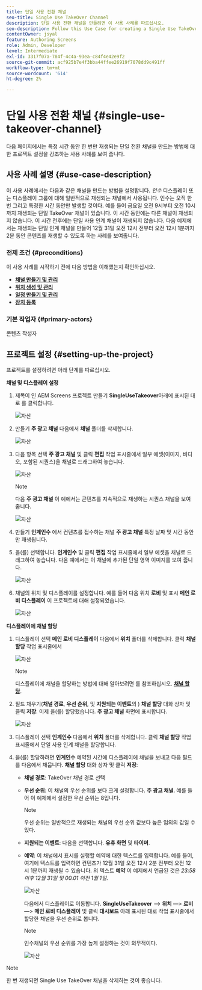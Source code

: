 ```yaml
---
title: 단일 사용 전환 채널
seo-title: Single Use TakeOver Channel
description: 단일 사용 전환 채널을 만들려면 이 사용 사례를 따르십시오.
seo-description: Follow this Use Case for creating a Single Use TakeOver Channel.
contentOwner: jsyal
feature: Authoring Screens
role: Admin, Developer
level: Intermediate
exl-id: 3317f07a-784f-4c4a-93ea-c84f4e42e9f2
source-git-commit: acf925b7e4f3bba44ffee26919f7078dd9c491ff
workflow-type: tm+mt
source-wordcount: '614'
ht-degree: 2%

---
```


# 단일 사용 전환 채널 {#single-use-takeover-channel}

다음 페이지에서는 특정 시간 동안 한 번만 재생되는 단일 전환 채널을 만드는 방법에 대한 프로젝트 설정을 강조하는 사용 사례를 보여 줍니다.


## 사용 사례 설명 {#use-case-description}

이 사용 사례에서는 다음과 같은 채널을 만드는 방법을 설명합니다. *인수* 디스플레이 또는 디스플레이 그룹에 대해 일반적으로 재생되는 채널에서 사용됩니다. 인수는 오직 한 번 그리고 특정한 시간 동안만 발생할 것이다.
예를 들어 금요일 오전 9시부터 오전 10시까지 재생되는 단일 TakeOver 채널이 있습니다. 이 시간 동안에는 다른 채널이 재생되지 않습니다. 이 시간 전후에는 단일 사용 인계 채널이 재생되지 않습니다. 다음 예제에서는 재생되는 단일 인계 채널을 만들어 12월 31일 오전 12시 전부터 오전 12시 1분까지 2분 동안 콘텐츠를 재생할 수 있도록 하는 사례를 보여줍니다.

### 전제 조건 {#preconditions}

이 사용 사례를 시작하기 전에 다음 방법을 이해했는지 확인하십시오.

* **[채널 만들기 및 관리](managing-channels.md)**
* **[위치 생성 및 관리](managing-locations.md)**
* **[일정 만들기 및 관리](managing-schedules.md)**
* **[장치 등록](device-registration.md)**

### 기본 작업자 {#primary-actors}

콘텐츠 작성자

## 프로젝트 설정 {#setting-up-the-project}

프로젝트를 설정하려면 아래 단계를 따르십시오.

**채널 및 디스플레이 설정**

1. 제목이 인 AEM Screens 프로젝트 만들기 **SingleUseTakeover**&#x200B;아래에 표시된 대로 를 클릭합니다.

   ![자산](assets/single-takeover1.png)

1. 만들기 **주 광고 채널** 다음에서 **채널** 폴더를 삭제합니다.

   ![자산](assets/single-takeover2.png)

1. 다음 항목 선택 **주 광고 채널** 및 클릭 **편집** 작업 표시줄에서 일부 에셋(이미지, 비디오, 포함된 시퀀스)을 채널로 드래그하여 놓습니다.

   ![자산](assets/single-takeover2.png)


   >[!NOTE]
   >다음 **주 광고 채널** 이 예에서는 콘텐츠를 지속적으로 재생하는 시퀀스 채널을 보여 줍니다.

   ![자산](assets/single-takeover3.png)

1. 만들기 **인계인수** 에서 컨텐츠를 접수하는 채널 **주 광고 채널** 특정 날짜 및 시간 동안만 재생됩니다.

1. 을(를) 선택합니다. **인계인수** 및 클릭 **편집** 작업 표시줄에서 일부 에셋을 채널로 드래그하여 놓습니다. 다음 예에서는 이 채널에 추가된 단일 영역 이미지를 보여 줍니다.

   ![자산](assets/single-takeover4.png)

1. 채널의 위치 및 디스플레이를 설정합니다. 예를 들어 다음 위치 **로비** 및 표시 **메인 로비 디스플레이** 이 프로젝트에 대해 설정되었습니다.

   ![자산](assets/single-takeover5.png)

**디스플레이에 채널 할당**

1. 디스플레이 선택 **메인 로비 디스플레이** 다음에서 **위치** 폴더를 삭제합니다. 클릭 **채널 할당** 작업 표시줄에서

   ![자산](assets/single-takeover6.png)

   >[!NOTE]
   >디스플레이에 채널을 할당하는 방법에 대해 알아보려면 를 참조하십시오. **[채널 할당](channel-assignment.md)**.

1. 필드 채우기(**채널 경로**, **우선 순위**, 및 **지원되는 이벤트**&#x200B;의 ) **채널 할당** 대화 상자 및 클릭 **저장**. 이제 을(를) 할당했습니다. **주 광고 채널** 화면에 표시합니다.

   ![자산](assets/single-takeover7.png)

1. 디스플레이 선택 **인계인수** 다음에서 **위치** 폴더를 삭제합니다. 클릭 **채널 할당** 작업 표시줄에서 단일 사용 인계 채널을 할당합니다.

1. 을(를) 할당하려면 **인계인수** 예약된 시간에 디스플레이에 채널을 보내고 다음 필드를 다음에서 채웁니다. **채널 할당** 대화 상자 및 클릭 **저장**:

   * **채널 경로**: TakeOver 채널 경로 선택
   * **우선 순위**: 이 채널의 우선 순위를 보다 크게 설정합니다. **주 광고 채널**. 예를 들어 이 예제에서 설정한 우선 순위는 8입니다.

      >[!NOTE]
      >우선 순위는 일반적으로 재생되는 채널의 우선 순위 값보다 높은 임의의 값일 수 있다.
   * **지원되는 이벤트**: 다음을 선택합니다. **유휴 화면** 및 **타이머**.
   * **예약**: 이 채널에서 표시를 실행할 예약에 대한 텍스트를 입력합니다. 예를 들어, 여기에 텍스트를 입력하면 컨텐츠가 12월 31일 오전 12시 2분 전부터 오전 12시 1분까지 재생될 수 있습니다.
의 텍스트 **예약** 이 예제에서 언급된 것은 *23:58 이후 12월 31일 및 00.01 이전 1월 1일*.

      ![자산](assets/single-takeover8.png)

      다음에서 디스플레이로 이동합니다. **SingleUseTakeover** —> **위치** —> **로비** —> **메인 로비 디스플레이** 및 클릭 **대시보드** 아래 표시된 대로 작업 표시줄에서 할당한 채널을 우선 순위로 봅니다.

      >[!NOTE]
      >인수채널의 우선 순위를 가장 높게 설정하는 것이 의무적이다.

      ![자산](assets/single-takeover9.png)

>[!NOTE]
>
>한 번 재생되면 Single Use TakeOver 채널을 삭제하는 것이 좋습니다.
